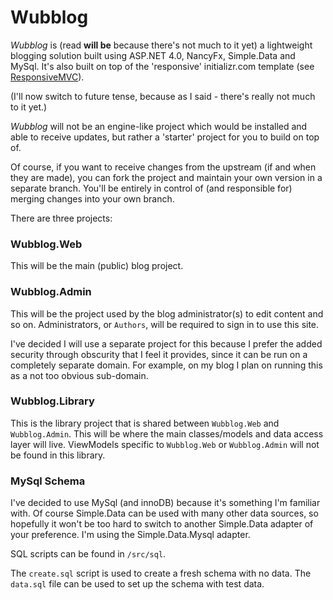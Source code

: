 Wubblog
=======

*Wubblog* is (read **will be** because there's not much to it yet) a lightweight blogging solution built using 
ASP.NET 4.0, NancyFx, Simple.Data and MySql. It's also built on top of the 'responsive' initializr.com template (see [ResponsiveMVC](https://github.com/findel/ResponsiveMVC)). 

(I'll now switch to future tense, because as I said - there's really not much to it yet.)

*Wubblog* will not be an engine-like project which would be installed and able to receive updates, 
but rather a 'starter' project for you to build on top of.

Of course, if you want to receive changes from the upstream (if and when they are made), 
you can fork the project and maintain your own version in a separate branch. 
You'll be entirely in control of (and responsible for) merging changes into your own branch.

There are three projects:

### Wubblog.Web

This will be the main (public) blog project. 

### Wubblog.Admin

This will be the project used by the blog administrator(s) to edit content and so on. Administrators, or `Authors`, will be required to sign in to use this site.

I've decided I will use a separate project for this because I prefer the added security through obscurity that I feel it provides, since it can be run on a completely separate domain. For example, on my blog I plan on running this as a not too obvious sub-domain. 

### Wubblog.Library 

This is the library project that is shared between `Wubblog.Web` and `Wubblog.Admin`. This will be where the main classes/models and data access layer will live. ViewModels specific to `Wubblog.Web` or `Wubblog.Admin` will not be found in this library.

### MySql Schema

I've decided to use MySql (and innoDB) because it's something I'm familiar with. Of course Simple.Data can be used with many other data sources, so hopefully it won't be too hard to switch to another Simple.Data adapter of your preference. I'm using the Simple.Data.Mysql adapter. 

SQL scripts can be found in `/src/sql`. 

The `create.sql` script is used to create a fresh schema with no data. The `data.sql` file can be used to set up the schema with test data. 